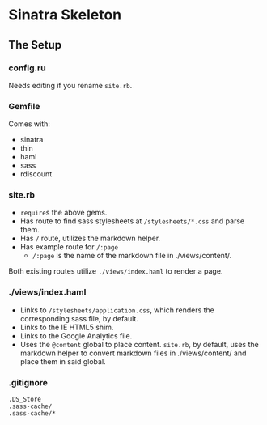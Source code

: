 # Sinatra Skeleton

## The Setup

### config.ru

Needs editing if you rename <code>site.rb</code>.

### Gemfile

Comes with:

* sinatra
* thin
* haml
* sass
* rdiscount

### site.rb

* <code>require</code>s the above gems.
* Has route to find sass stylesheets at <code>/stylesheets/*.css</code> and parse them.
* Has <code>/</code> route, utilizes the markdown helper.
* Has example route for <code>/:page</code>
  * <code>/:page</code> is the name of the markdown file in </code>./views/content/</code>.

Both existing routes utilize <code>./views/index.haml</code> to render a page.

### ./views/index.haml

* Links to <code>/stylesheets/application.css</code>, which renders the corresponding sass file, by default.
* Links to the IE HTML5 shim.
* Links to the Google Analytics file.
* Uses the <code>@content</code> global to place content. <code>site.rb</code>, by default, uses the markdown helper to convert markdown files in </code>./views/content/</code> and place them in said global.

### .gitignore

    .DS_Store
    .sass-cache/
    .sass-cache/*
